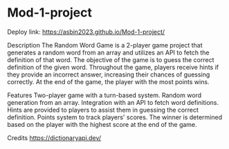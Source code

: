# Mod-1-project

Deploy link: https://asbin2023.github.io/Mod-1-project/

Description
The Random Word Game is a 2-player game project that generates a random word from an array and utilizes an API to fetch the definition of that word. The objective of the game is to guess the correct definition of the given word. Throughout the game, players receive hints if they provide an incorrect answer, increasing their chances of guessing correctly. At the end of the game, the player with the most points wins.

Features
Two-player game with a turn-based system.
Random word generation from an array.
Integration with an API to fetch word definitions.
Hints are provided to players to assist them in guessing the correct definition.
Points system to track players' scores.
The winner is determined based on the player with the highest score at the end of the game.

Credits
https://dictionaryapi.dev/

